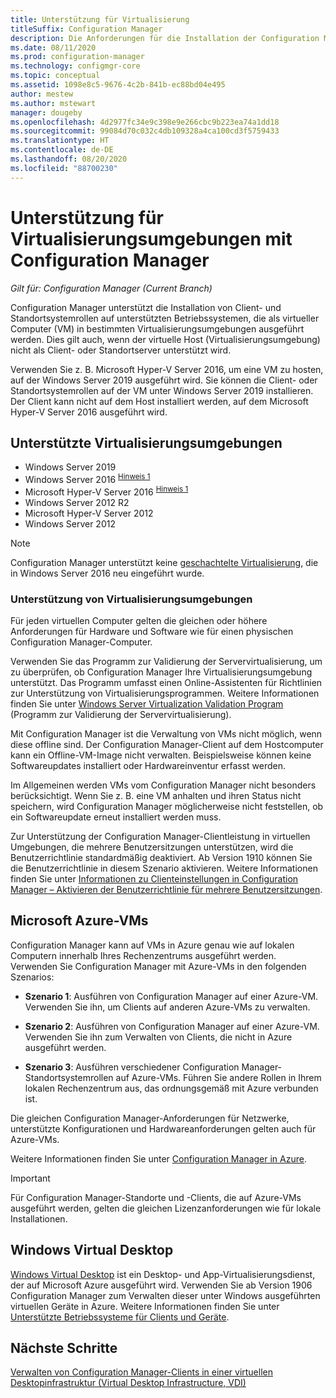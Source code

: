 ```yaml
---
title: Unterstützung für Virtualisierung
titleSuffix: Configuration Manager
description: Die Anforderungen für die Installation der Configuration Manager-Client- und Standortsystemrollen in einer Virtualisierungsumgebung.
ms.date: 08/11/2020
ms.prod: configuration-manager
ms.technology: configmgr-core
ms.topic: conceptual
ms.assetid: 1098e8c5-9676-4c2b-841b-ec88bd04e495
author: mestew
ms.author: mstewart
manager: dougeby
ms.openlocfilehash: 4d2977fc34e9c398e9e266cbc9b223ea74a1dd18
ms.sourcegitcommit: 99084d70c032c4db109328a4ca100cd3f5759433
ms.translationtype: HT
ms.contentlocale: de-DE
ms.lasthandoff: 08/20/2020
ms.locfileid: "88700230"
---
```

# <a name="support-for-virtualization-environments-with-configuration-manager"></a>Unterstützung für Virtualisierungsumgebungen mit Configuration Manager

*Gilt für: Configuration Manager (Current Branch)*

Configuration Manager unterstützt die Installation von Client- und Standortsystemrollen auf unterstützten Betriebssystemen, die als virtueller Computer (VM) in bestimmten Virtualisierungsumgebungen ausgeführt werden. Dies gilt auch, wenn der virtuelle Host (Virtualisierungsumgebung) nicht als Client- oder Standortserver unterstützt wird.

Verwenden Sie z. B. Microsoft Hyper-V Server 2016, um eine VM zu hosten, auf der Windows Server 2019 ausgeführt wird. Sie können die Client- oder Standortsystemrollen auf der VM unter Windows Server 2019 installieren. Der Client kann nicht auf dem Host installiert werden, auf dem Microsoft Hyper-V Server 2016 ausgeführt wird.

## <a name="virtualization-environments"></a>Unterstützte Virtualisierungsumgebungen

- Windows Server 2019  
- Windows Server 2016 <sup>[Hinweis 1](#bkmk_note1)</sup>  
- Microsoft Hyper-V Server 2016 <sup>[Hinweis 1](#bkmk_note1)</sup>  
- Windows Server 2012 R2  
- Microsoft Hyper-V Server 2012  
- Windows Server 2012  

<a name="bkmk_note1"></a>

> [!NOTE]
> Configuration Manager unterstützt keine [geschachtelte Virtualisierung](/windows-server/virtualization/hyper-v/What-s-new-in-Hyper-V-on-Windows#nested-virtualization-new), die in Windows Server 2016 neu eingeführt wurde.

### <a name="virtualization-environment-support"></a>Unterstützung von Virtualisierungsumgebungen

Für jeden virtuellen Computer gelten die gleichen oder höhere Anforderungen für Hardware und Software wie für einen physischen Configuration Manager-Computer.

Verwenden Sie das Programm zur Validierung der Servervirtualisierung, um zu überprüfen, ob Configuration Manager Ihre Virtualisierungsumgebung unterstützt. Das Programm umfasst einen Online-Assistenten für Richtlinien zur Unterstützung von Virtualisierungsprogrammen. Weitere Informationen finden Sie unter [Windows Server Virtualization Validation Program](https://www.windowsservercatalog.com/svvp.aspx) (Programm zur Validierung der Servervirtualisierung).

Mit Configuration Manager ist die Verwaltung von VMs nicht möglich, wenn diese offline sind. Der Configuration Manager-Client auf dem Hostcomputer kann ein Offline-VM-Image nicht verwalten. Beispielsweise können keine Softwareupdates installiert oder Hardwareinventur erfasst werden.

Im Allgemeinen werden VMs vom Configuration Manager nicht besonders berücksichtigt. Wenn Sie z. B. eine VM anhalten und ihren Status nicht speichern, wird Configuration Manager möglicherweise nicht feststellen, ob ein Softwareupdate erneut installiert werden muss.

Zur Unterstützung der Configuration Manager-Clientleistung in virtuellen Umgebungen, die mehrere Benutzersitzungen unterstützen, wird die Benutzerrichtlinie standardmäßig deaktiviert. Ab Version 1910 können Sie die Benutzerrichtlinie in diesem Szenario aktivieren. Weitere Informationen finden Sie unter [Informationen zu Clienteinstellungen in Configuration Manager – Aktivieren der Benutzerrichtlinie für mehrere Benutzersitzungen](../../clients/deploy/about-client-settings.md#enable-user-policy-for-multiple-user-sessions).

## <a name="microsoft-azure-vms"></a><a name="bkmk_Azure"></a> Microsoft Azure-VMs

Configuration Manager kann auf VMs in Azure genau wie auf lokalen Computern innerhalb Ihres Rechenzentrums ausgeführt werden. Verwenden Sie Configuration Manager mit Azure-VMs in den folgenden Szenarios:

- **Szenario 1**: Ausführen von Configuration Manager auf einer Azure-VM. Verwenden Sie ihn, um Clients auf anderen Azure-VMs zu verwalten.

- **Szenario 2**: Ausführen von Configuration Manager auf einer Azure-VM. Verwenden Sie ihn zum Verwalten von Clients, die nicht in Azure ausgeführt werden.

- **Szenario 3**: Ausführen verschiedener Configuration Manager-Standortsystemrollen auf Azure-VMs. Führen Sie andere Rollen in Ihrem lokalen Rechenzentrum aus, das ordnungsgemäß mit Azure verbunden ist.

Die gleichen Configuration Manager-Anforderungen für Netzwerke, unterstützte Konfigurationen und Hardwareanforderungen gelten auch für Azure-VMs.

Weitere Informationen finden Sie unter [Configuration Manager in Azure](../../understand/configuration-manager-on-azure.md).

> [!IMPORTANT]
> Für Configuration Manager-Standorte und -Clients, die auf Azure-VMs ausgeführt werden, gelten die gleichen Lizenzanforderungen wie für lokale Installationen.

## <a name="windows-virtual-desktop"></a>Windows Virtual Desktop

[Windows Virtual Desktop](/azure/virtual-desktop/) ist ein Desktop- und App-Virtualisierungsdienst, der auf Microsoft Azure ausgeführt wird. Verwenden Sie ab Version 1906 Configuration Manager zum Verwalten dieser unter Windows ausgeführten virtuellen Geräte in Azure. Weitere Informationen finden Sie unter [Unterstützte Betriebssysteme für Clients und Geräte](supported-operating-systems-for-clients-and-devices.md#windows-virtual-desktop).

## <a name="next-steps"></a>Nächste Schritte

[Verwalten von Configuration Manager-Clients in einer virtuellen Desktopinfrastruktur (Virtual Desktop Infrastructure, VDI)](../../clients/deploy/plan/considerations-for-managing-clients-in-a-vdi.md)